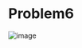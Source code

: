 # Problem6

![image](https://github.com/Maddala-Anusha/Problem6/assets/109660775/59f376ab-b4ce-47ca-a762-fc99d954155e)
